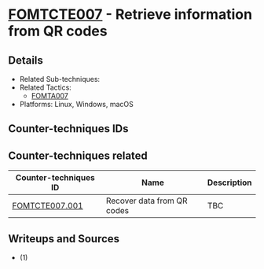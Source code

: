 # [FOMTCTE007](https://github.com/blue101010/FOM/blob/main/countertechniques/FOMCTE007md) - Retrieve information from QR codes


## Details

- Related Sub-techniques:
- Related Tactics:
    - [FOMTA007](https://github.com/blue101010/FOM/blob/main/tactics/FOMTA007.md)
- Platforms: Linux, Windows, macOS

## Counter-techniques IDs

## Counter-techniques related

| Counter-techniques ID                                                     | Name       | Description |
| ------------------------------------------------------------ | ---------- | ----------- |
| [FOMTCTE007.001](https://github.com/blue101010/FOM/blob/main/countertechniques/FOMTCTE007.001.md) | Recover data from QR codes| TBC         |

## Writeups and Sources

- (1) 
